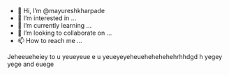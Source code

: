 - 👋 Hi, I’m @mayureshkharpade
- 👀 I’m interested in ...
- 🌱 I’m currently learning ...
- 💞️ I’m looking to collaborate on ...
- 📫 How to reach me ...

<!---
mayureshkharpade/mayureshkharpade is a ✨ special ✨ repository because its `README.md` (this file) appears on your GitHub profile.
You can click the Preview link to take a look at your changes.
--->
Jeheeueheiey to u yeueyeue e u yeueyeyeheuehehehehehrhhdgd h yegey yege and euege 
